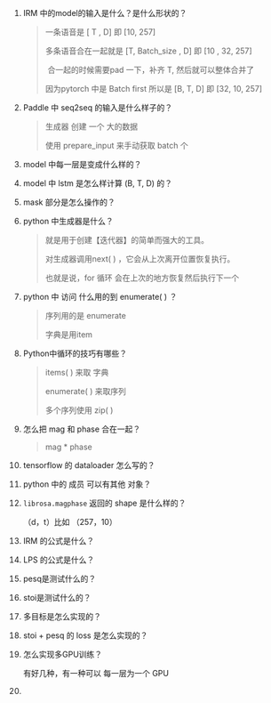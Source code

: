 1. IRM 中的model的输入是什么？是什么形状的？

   > 一条语音是 [ T , D] 即 [10, 257]
   >
   > 多条语音合在一起就是 [T, Batch_size ,  D] 即 [10 , 32, 257]
   >
   > ​		合一起的时候需要pad 一下，补齐 T,  然后就可以整体合并了
   >
   > 因为pytorch 中是 Batch first 所以是 [B, T, D] 即 [32, 10, 257]

2. Paddle 中 seq2seq 的输入是什么样子的？

   > 生成器 创建 一个 大的数据
   >
   > 使用 prepare_input 来手动获取 batch 个

3. model 中每一层是变成什么样的？

4. model 中 lstm 是怎么样计算 (B, T, D) 的？

5. mask 部分是怎么操作的？

6. python 中生成器是什么？

   > 就是用于创建【迭代器】的简单而强大的工具。
   >
   > 对生成器调用next( ) ，它会从上次离开位置恢复执行。
   >
   > 也就是说，for 循环 会在上次的地方恢复然后执行下一个

7. python 中 访问 什么用的到 enumerate( ) ？

   > 序列用的是 enumerate
   >
   > 字典是用item

8. Python中循环的技巧有哪些？

   >  items( ) 来取 字典
   >
   > enumerate( ) 来取序列
   >
   > 多个序列使用 zip( )

9. 怎么把 mag 和 phase 合在一起？

   > mag * phase

10. tensorflow 的 dataloader 怎么写的？

11. python 中的 成员 可以有其他 对象？

12. `librosa.magphase` 返回的 shape 是什么样的？

    （d，t）比如 （257，10）

13. IRM 的公式是什么？

14. LPS 的公式是什么？

15. pesq是测试什么的？

16. stoi是测试什么的？

17. 多目标是怎么实现的？

18. stoi + pesq 的 loss 是怎么实现的？

19. 怎么实现多GPU训练？

    有好几种，有一种可以 每一层为一个 GPU

20. 